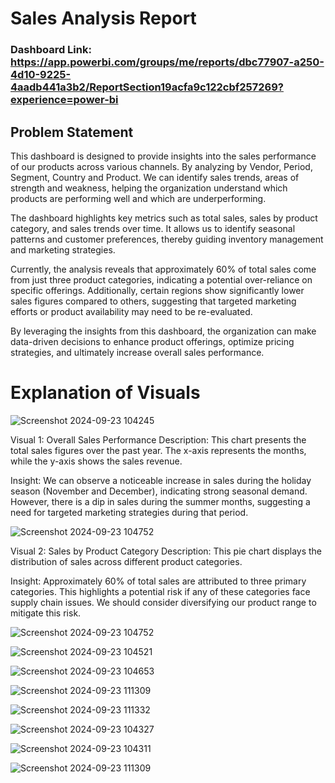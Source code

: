 # Sales Analysis Report

### Dashboard Link: https://app.powerbi.com/groups/me/reports/dbc77907-a250-4d10-9225-4aadb441a3b2/ReportSection19acfa9c122cbf257269?experience=power-bi

## Problem Statement

This dashboard is designed to provide insights into the sales performance of our products across various channels. By analyzing by Vendor, Period, Segment, Country and Product. We can identify sales trends, areas of strength and weakness, helping the organization understand which products are performing well and which are underperforming.

The dashboard highlights key metrics such as total sales, sales by product category, and sales trends over time. It allows us to identify seasonal patterns and customer preferences, thereby guiding inventory management and marketing strategies.

Currently, the analysis reveals that approximately 60% of total sales come from just three product categories, indicating a potential over-reliance on specific offerings. Additionally, certain regions show significantly lower sales figures compared to others, suggesting that targeted marketing efforts or product availability may need to be re-evaluated.

By leveraging the insights from this dashboard, the organization can make data-driven decisions to enhance product offerings, optimize pricing strategies, and ultimately increase overall sales performance.

# Explanation of Visuals

![Screenshot 2024-09-23 104245](https://github.com/user-attachments/assets/f9c32a43-4e5d-4caa-b4e3-1060082ba45f)

Visual 1: Overall Sales Performance
Description: This chart presents the total sales figures over the past year. The x-axis represents the months, while the y-axis shows the sales revenue.

Insight: We can observe a noticeable increase in sales during the holiday season (November and December), indicating strong seasonal demand. However, there is a dip in sales during the summer months, suggesting a need for targeted marketing strategies during that period.

![Screenshot 2024-09-23 104752](https://github.com/user-attachments/assets/c3628bd3-3ff8-48bb-b33b-774a49078eda)

Visual 2: Sales by Product Category
Description: This pie chart displays the distribution of sales across different product categories.

Insight: Approximately 60% of total sales are attributed to three primary categories. This highlights a potential risk if any of these categories face supply chain issues. We should consider diversifying our product range to mitigate this risk.

![Screenshot 2024-09-23 104752](https://github.com/user-attachments/assets/a10e76f0-c90f-40f9-8196-5c2e617241e6)

![Screenshot 2024-09-23 104521](https://github.com/user-attachments/assets/8c8dcd1f-6684-456b-9b31-12fb55969e0b)

![Screenshot 2024-09-23 104653](https://github.com/user-attachments/assets/3513ffb7-a299-4081-9c84-76160af0b5b8)

![Screenshot 2024-09-23 111309](https://github.com/user-attachments/assets/51e2c12a-fb6b-43b8-ad1f-4c3b04ab1f97)

![Screenshot 2024-09-23 111332](https://github.com/user-attachments/assets/1be57830-6e2a-40ab-9479-0ab6ecf31304)

![Screenshot 2024-09-23 104327](https://github.com/user-attachments/assets/69272b06-aa03-45f7-ada7-518d894577d3)

![Screenshot 2024-09-23 104311](https://github.com/user-attachments/assets/138184f2-17a2-4497-a57d-18778c352507)

![Screenshot 2024-09-23 111309](https://github.com/user-attachments/assets/58acd966-793d-4b2c-9575-871bd04e50be)


